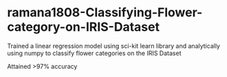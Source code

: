 # ramana1808-Classifying-Flower-category-on-IRIS-Dataset
Trained a linear regression model using sci-kit learn library and analytically using numpy to classify flower categories on the IRIS Dataset

Attained >97% accuracy 
